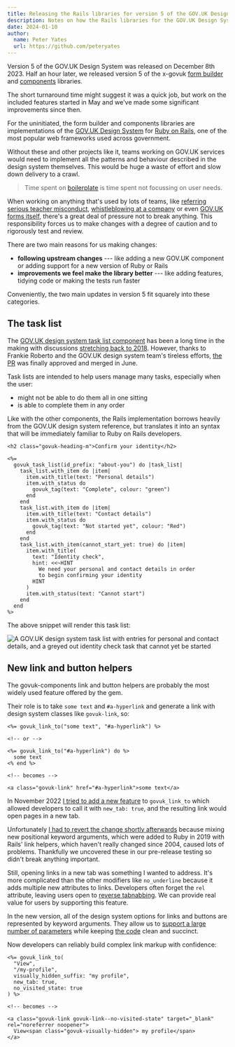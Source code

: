```yaml
---
title: Releasing the Rails libraries for version 5 of the GOV.UK Design System
description: Notes on how the Rails libraries for the GOV.UK Design System are developed and the work required to support version 5
date: 2024-01-10
author:
  name: Peter Yates
  url: https://github.com/peteryates
---
```


Version 5 of the GOV.UK Design System was released on December 8th 2023. Half an hour later, we released version 5 of the x-govuk [form builder](https://govuk-form-builder.netlify.app/) and [components](https://govuk-components.netlify.app/) libraries.

The short turnaround time might suggest it was a quick job, but work on the included features started in May and we've made some significant improvements since then.

For the uninitiated, the form builder and components libraries are implementations of the [GOV.UK Design System](https://design-system.service.gov.uk/) for [Ruby on Rails](https://rubyonrails.org/), one of the most popular web frameworks used across government.

Without these and other projects like it, teams working on GOV.UK services would need to implement all the patterns and behaviour described in the design system themselves. This would be huge a waste of effort and slow down delivery to a crawl.

> Time spent on [boilerplate](https://en.wikipedia.org/wiki/Boilerplate_code) is time spent not focussing on user needs.

When working on anything that's used by lots of teams, like [referring serious teacher misconduct](https://refer-serious-misconduct.education.gov.uk), [whistleblowing at a company](https://make-a-business-whistleblower-report.service.gov.uk/) or even [GOV.UK forms itself](https://www.forms.service.gov.uk/), there's a great deal of pressure not to break anything. This responsibility forces us to make changes with a degree of caution and to rigorously test and review.

There are two main reasons for us making changes:

* **following upstream changes** --- like adding a new GOV.UK component or adding support for a new version of Ruby or Rails
* **improvements we feel make the library better** --- like adding features, tidying code or making the tests run faster

Conveniently, the two main updates in version 5 fit squarely into these categories.

## The task list

The [GOV.UK design system task list component](https://design-system.service.gov.uk/components/task-list/) has been a long time in the making with discussions [stretching back to 2018](https://github.com/alphagov/govuk-design-system-backlog/issues/72). However, thanks to Frankie Roberto and the GOV.UK design system team's tireless efforts, [the PR](https://github.com/alphagov/govuk-frontend/pull/2261) was finally approved and merged in June.

Task lists are intended to help users manage many tasks, especially when the user:

* might not be able to do them all in one sitting
* is able to complete them in any order

Like with the other components, the Rails implementation borrows heavily from the GOV.UK design system reference, but translates it into an syntax that will be immediately familiar to Ruby on Rails developers.

```erb
<h2 class="govuk-heading-m">Confirm your identity</h2>

<%=
  govuk_task_list(id_prefix: "about-you") do |task_list|
    task_list.with_item do |item|
      item.with_title(text: "Personal details")
      item.with_status do
        govuk_tag(text: "Complete", colour: "green")
      end
    end
    task_list.with_item do |item|
      item.with_title(text: "Contact details")
      item.with_status do
        govuk_tag(text: "Not started yet", colour: "Red")
      end
    end
    task_list.with_item(cannot_start_yet: true) do |item|
      item.with_title(
        text: "Identity check",
        hint: <<~HINT
          We need your personal and contact details in order
          to begin confirming your identity
        HINT
      )
      item.with_status(text: "Cannot start")
    end
  end
%>
```

The above snippet will render this task list:

![A GOV.UK design system task list with entries for personal and contact details, and a greyed out identity check task that cannot yet be started](/assets/posts/releasing-rails-libraries-for-version-5/rendered-task-list.png)


## New link and button helpers

The govuk-components link and button helpers are probably the most widely used feature offered by the gem.

Their role is to take `some text` and `#a-hyperlink` and generate a link with design system classes like `govuk-link`, so:

```erb
<%= govuk_link_to("some text", "#a-hyperlink") %>

<!-- or -->

<%= govuk_link_to("#a-hyperlink") do %>
  some text
<% end %>

<!-- becomes -->

<a class="govuk-link" href="#a-hyperlink">some text</a>
```

In November 2022 [I tried to add a new feature](https://github.com/x-govuk/govuk-components/pull/363) to `govuk_link_to` which allowed developers to call it with `new_tab: true`, and the resulting link would open pages in a new tab.

Unfortunately [I had to revert the change shortly afterwards](https://github.com/x-govuk/govuk-components/pull/399) because mixing new positional keyword arguments, which were added to Ruby in 2019 with Rails' link helpers, which haven't really changed since 2004, caused lots of problems. Thankfully we uncovered these in our pre-release testing so didn't break anything important.

Still, opening links in a new tab was something I wanted to address. It's more complicated than the other modifiers like `no_underline` because it adds multiple new attributes to links. Developers often forget the `rel` attribute, leaving users open to [reverse tabnabbing](https://owasp.org/www-community/attacks/Reverse_Tabnabbing). We can provide real value for users by supporting this feature.

In the new version, all of the design system options for links and buttons are represented by keyword arguments. They allow us to [support a large number of parameters](https://govuk-components.netlify.app/helpers/link/) while keeping [the code](https://github.com/x-govuk/govuk-components/blob/main/app/helpers/govuk_link_helper.rb) clean and succinct.

Now developers can reliably build complex link markup with confidence:

```erb
<%= govuk_link_to(
  "View",
  "/my-profile",
  visually_hidden_suffix: "my profile",
  new_tab: true,
  no_visited_state: true
) %>

<!-- becomes -->

<a class="govuk-link govuk-link--no-visited-state" target="_blank" rel="noreferrer noopener">
  View<span class="govuk-visually-hidden"> my profile</span>
</a>
```
